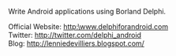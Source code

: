 Write Android applications using Borland Delphi.

Official Website: <a href='http:\\www.delphiforandroid.com'>http:\\www.delphiforandroid.com</a><br>
Twitter: <a href='http://twitter.com/delphi_android'><a href='http://twitter.com/delphi_android'>http://twitter.com/delphi_android</a></a><br>
Blog: <a href='http://lenniedevilliers.blogspot.com/'><a href='http://lenniedevilliers.blogspot.com/'>http://lenniedevilliers.blogspot.com/</a></a><br>